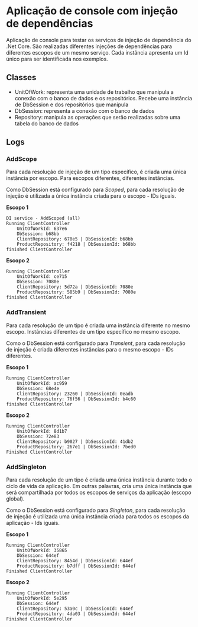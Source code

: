 # Aplicação de console com injeção de dependências

Aplicação de console para testar os serviços de injeção de dependência do .Net Core.
São realizadas diferentes injeções de dependências para diferentes escopos de um mesmo serviço.
Cada instância apresenta um Id único para ser identificada nos exemplos.

## Classes

* UnitOfWork: representa uma unidade de trabalho que manipula a conexão com o banco de dados e os repositórios. Recebe uma instância de DbSession e dos repositórios que manipula
* DbSession: representa a conexão com o banco de dados
* Repository<T>: manipula as operações que serão realizadas sobre uma tabela do banco de dados

## Logs

### AddScope

Para cada resolução de injeção de um tipo específico, é criada uma única instância por escopo. Para escopos diferentes, diferentes instâncias.

Como DbSession está configurado para *Scoped*, para cada resolução de injeção é utilizada a única instância criada para o escopo - IDs iguais.

**Escopo 1**

    DI service - AddScoped (all)
    Running ClientController
        UnitOfWorkId: 637e6
        DbSession: b68bb
        ClientRepository: 670e5 | DbSessionId: b68bb
        ProductRepository: f4218 | DbSessionId: b68bb
    finished ClientController

**Escopo 2**

    Running ClientController
        UnitOfWorkId: ce715
        DbSession: 7080e
        ClientRepository: 5d72a | DbSessionId: 7080e
        ProductRepository: 585b9 | DbSessionId: 7080e
    finished ClientController

### AddTransient

Para cada resolução de um tipo é criada uma instância diferente no mesmo escopo. Instâncias diferentes de um tipo específico no mesmo escopo.

Como o DbSession está configurado para *Transient*, para cada resolução de injeção é criada diferentes instâncias para o mesmo escopo - IDs diferentes.

**Escopo 1**

    Running ClientController
        UnitOfWorkId: ac959
        DbSession: 68e4e
        ClientRepository: 23260 | DbSessionId: 0eadb
        ProductRepository: 76f56 | DbSessionId: b4c60
    finished ClientController

**Escopo 2**

    Running ClientController
        UnitOfWorkId: 8d1b7
        DbSession: 72e83
        ClientRepository: b9027 | DbSessionId: 41db2
        ProductRepository: 267e1 | DbSessionId: 7bed0
    Finished ClientController

### AddSingleton

Para cada resolução de um tipo é criada uma única instância durante todo o ciclo de vida da aplicação. Em outras palavras, cria uma única instância que será compartilhada por todos os escopos de serviços da aplicação (escopo global).

Como o DbSession está configurado para *Singleton*, para cada resolução de injeção é utilizada uma única instância criada para todos os escopos da aplicação - Ids iguais.

**Escopo 1**

    Running ClientController
        UnitOfWorkId: 35865
        DbSession: 644ef
        ClientRepository: 8454d | DbSessionId: 644ef
        ProductRepository: b7dff | DbSessionId: 644ef
    Finished ClientController

**Escopo 2**

    Running ClientController
        UnitOfWorkId: 5e295
        DbSession: 644ef
        ClientRepository: 53a0c | DbSessionId: 644ef
        ProductRepository: 4da03 | DbSessionId: 644ef
    Finished ClientController